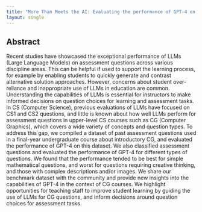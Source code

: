 ```yaml
---
title: "More Than Meets the AI: Evaluating the performance of GPT-4 on Computer Graphics assessment questions"
layout: single
---
```


## Abstract
Recent studies have showcased the exceptional performance of LLMs (Large Language Models) on assessment questions across various discipline areas. This can be helpful if used to support the learning process, for example by enabling students to quickly generate and contrast alternative solution approaches. However, concerns about student over-reliance and inappropriate use of LLMs in education are common. Understanding the capabilities of LLMs is essential for instructors to make informed decisions on question choices for learning and assessment tasks. In CS (Computer Science), previous evaluations of LLMs have focused on CS1 and CS2 questions, and little is known about how well LLMs perform for assessment questions in upper-level CS courses such as CG (Computer Graphics), which covers a wide variety of concepts and question types. To address this gap, we compiled a dataset of past assessment questions used in a final-year undergraduate course about introductory CG, and evaluated the performance of GPT-4 on this dataset. We also classified assessment questions and evaluated the performance of GPT-4 for different types of questions. We found that the performance tended to be best for simple mathematical questions, and worst for questions requiring creative thinking, and those with complex descriptions and/or images. We share our benchmark dataset with the community and provide new insights into the capabilities of GPT-4 in the context of CG courses. We highlight opportunities for teaching staff to improve student learning by guiding the use of LLMs for CG questions, and inform decisions around question choices for assessment tasks.
